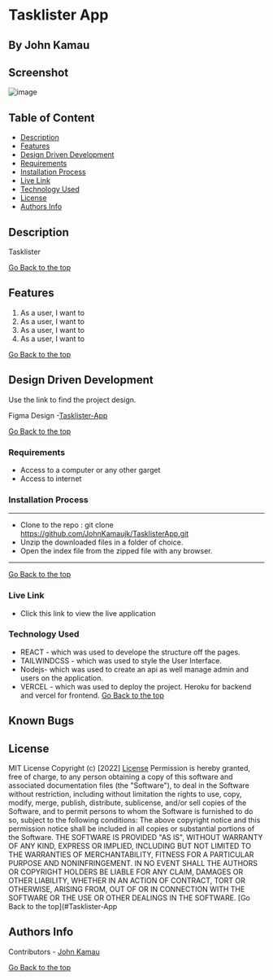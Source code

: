 # Tasklister App
## By John Kamau 

## Screenshot
 ![image]()

 ## Table of Content
 - [Description](#description)
 - [Features](#features)
 - [Design Driven Development](#Design-Driven-Development)
 - [Requirements](#requirements)
 - [Installation Process](#installation-Process)
 - [Live Link](#Live-Link)
 - [Technology  Used](#technology-Used)
 - [License](#license)
 - [Authors Info](#Authors-Info)


## Description
<p>Tasklister </p>

[Go Back to the top](#Tastebite-Recipe-App)
## Features
1. As a user, I want to 
2. As a user, I want to 
3. As a user, I want to 
4. As a user, I want to 


[Go Back to the top](#Tastebite-Recipe-App)

## Design Driven Development

Use the link to find the project design.

Figma Design -[Tasklister-App]()

[Go Back to the top](#Tasklister-App)

 ###  Requirements
 * Access to  a computer or any other garget
 * Access to internet

 ### Installation Process
 ****
* Clone to the repo : git clone https://github.com/JohnKamaujk/TasklisterApp.git
* Unzip the downloaded files in a folder of choice.
* Open the index file from the zipped file with any browser.
 ****
 [Go Back to the top](#Tastebite-Recipe-App)

### Live Link
- Click this link to view the live application 

### Technology  Used
* REACT - which was used to develope the structure off the pages.
* TAILWINDCSS - which was used to style the User Interface.
* Nodejs- which was used to create an api as well manage admin and users on the application.
*  VERCEL - which was used to deploy the project. Heroku for backend and vercel for frontend.
[Go Back to the top](#Tasklister-App)

## Known Bugs


## License
MIT License
Copyright (c) [2022] [License](LICENSE.txt)
Permission is hereby granted, free of charge, to any person obtaining a copy
of this software and associated documentation files (the "Software"), to deal
in the Software without restriction, including without limitation the rights
to use, copy, modify, merge, publish, distribute, sublicense, and/or sell
copies of the Software, and to permit persons to whom the Software is
furnished to do so, subject to the following conditions:
The above copyright notice and this permission notice shall be included in all
copies or substantial portions of the Software.
THE SOFTWARE IS PROVIDED "AS IS", WITHOUT WARRANTY OF ANY KIND, EXPRESS OR
IMPLIED, INCLUDING BUT NOT LIMITED TO THE WARRANTIES OF MERCHANTABILITY,
FITNESS FOR A PARTICULAR PURPOSE AND NONINFRINGEMENT. IN NO EVENT SHALL THE
AUTHORS OR COPYRIGHT HOLDERS BE LIABLE FOR ANY CLAIM, DAMAGES OR OTHER
LIABILITY, WHETHER IN AN ACTION OF CONTRACT, TORT OR OTHERWISE, ARISING FROM,
OUT OF OR IN CONNECTION WITH THE SOFTWARE OR THE USE OR OTHER DEALINGS IN THE
SOFTWARE.
[Go Back to the top](#Tasklister-App

## Authors Info

Contributors - [John Kamau](https://github.com/JohnKamaujk)

[Go Back to the top](#Tasklister-App)
